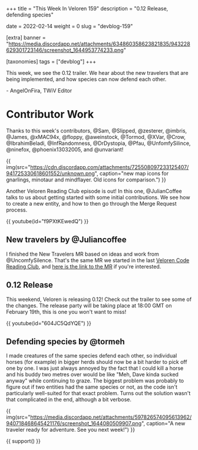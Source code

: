 +++
title = "This Week In Veloren 159"
description = "0.12 Release, defending species"

date = 2022-02-14
weight = 0
slug = "devblog-159"

[extra]
banner = "https://media.discordapp.net/attachments/634860358623821835/943228629301723146/screenshot_1644953774233.png"

[taxonomies]
tags = ["devblog"]
+++

This week, we see the 0.12 trailer. We hear about the new travelers that are
being implemented, and how species can now defend each other.

\- AngelOnFira, TWiV Editor

# Contributor Work

Thanks to this week's contributors, @Sam, @Slipped, @zesterer, @imbris, @James,
@xMAC94x, @floppy, @aweinstock, @Tormod, @XVar, @Crow, @IbrahimBeladi,
@InfRandomness, @DrDystopia, @Pfau, @UnfomfySilince, @ninefox, @phoenix13032005,
and @unvariant!

{{
    img(src="https://cdn.discordapp.com/attachments/725508097233125407/941725330618601552/unknown.png",
    caption="new map icons for gnarlings, minotaur and mindflayer. Old icons for
comparison.") }}

Another Veloren Reading Club episode is out! In this one, @JulianCoffee talks to
us about getting started with some initial contributions. We see how to create a
new entity, and how to then go through the Merge Request process.

{{ youtube(id="f9PXtKEwedQ") }}

## New travelers by @Juliancoffee

I finished the New Travelers MR based on ideas and work from @UncomfySilence.
That's the same MR we started in the last [Veloren Code Reading
Club](https://www.youtube.com/watch?v=f9PXtKEwedQ), and [here is the link to the
MR](https://gitlab.com/veloren/veloren/-/merge_requests/3180) if you're
interested.

## 0.12 Release

This weekend, Veloren is releasing 0.12! Check out the trailer to see some of
the changes. The release party will be taking place at 18:00 GMT on February
19th, this is one you won't want to miss!

{{ youtube(id="604JC5QdYQE") }}

## Defending species by @tormeh

I made creatures of the same species defend each other, so individual horses
(for example) in bigger herds should now be a bit harder to pick off one by one.
I was just always annoyed by the fact that I could kill a horse and his buddy
two metres over would be like "Meh, Dave kinda sucked anyway" while continuing
to graze. The biggest problem was probably to figure out if two entities had the
same species or not, as the code isn't particularly well-suited for that exact
problem. Turns out the solution wasn't that complicated in the end, although a
bit verbose.

{{
    img(src="https://media.discordapp.net/attachments/597826574095613962/940718468645421176/screenshot_1644080509907.png",
    caption="A new traveler ready for adventure. See you next week!") }}

{{ support() }}

